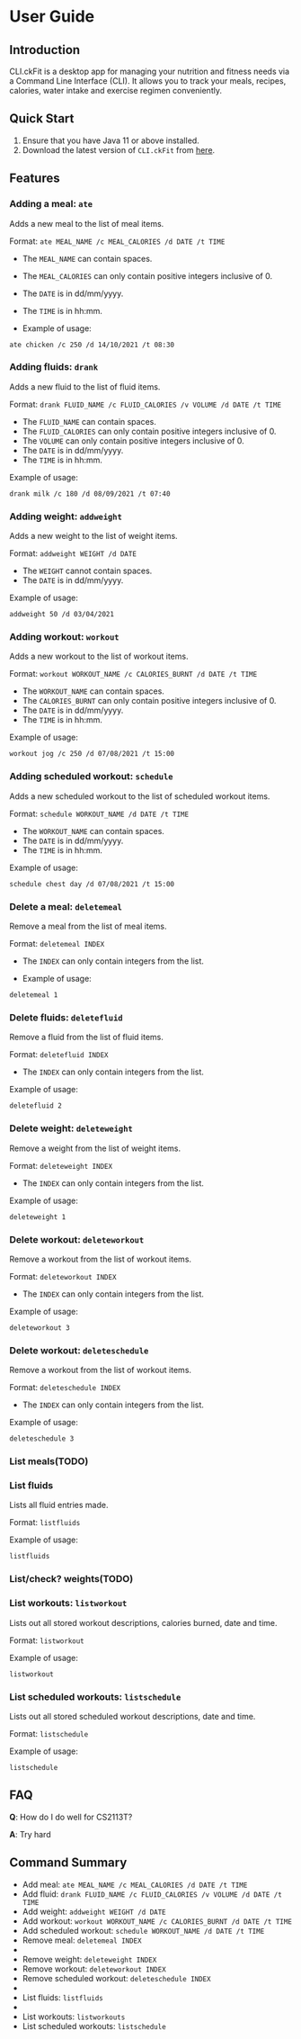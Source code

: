 # User Guide

## Introduction

CLI.ckFit is a desktop app for managing your nutrition and fitness needs via a Command Line Interface (CLI). 
It allows you to track your meals, recipes, calories, water intake and exercise regimen conveniently.

## Quick Start

1. Ensure that you have Java 11 or above installed.
2. Download the latest version of `CLI.ckFit` from [here](http://link.to/duke).

## Features

### Adding a meal: `ate`

Adds a new meal to the list of meal items.

Format: `ate MEAL_NAME /c MEAL_CALORIES /d DATE /t TIME`

* The `MEAL_NAME` can contain spaces.
* The `MEAL_CALORIES` can only contain positive integers inclusive of 0.
* The `DATE` is in dd/mm/yyyy.
* The `TIME` is in hh:mm.

* Example of usage: 

`ate chicken /c 250 /d 14/10/2021 /t 08:30`

### Adding fluids: `drank`

Adds a new fluid to the list of fluid items.

Format: `drank FLUID_NAME /c FLUID_CALORIES /v VOLUME /d DATE /t TIME`

* The `FLUID_NAME` can contain spaces.
* The `FLUID_CALORIES` can only contain positive integers inclusive of 0.
* The `VOLUME` can only contain positive integers inclusive of 0.  
* The `DATE` is in dd/mm/yyyy.
* The `TIME` is in hh:mm.

Example of usage:

`drank milk /c 180 /d 08/09/2021 /t 07:40`

### Adding weight: `addweight`

Adds a new weight to the list of weight items.

Format: `addweight WEIGHT /d DATE`

* The `WEIGHT` cannot contain spaces.
* The `DATE` is in dd/mm/yyyy.

Example of usage:

`addweight 50 /d 03/04/2021`

### Adding workout: `workout`

Adds a new workout to the list of workout items.

Format: `workout WORKOUT_NAME /c CALORIES_BURNT /d DATE /t TIME`

* The `WORKOUT_NAME` can contain spaces.
* The `CALORIES_BURNT` can only contain positive integers inclusive of 0.
* The `DATE` is in dd/mm/yyyy.
* The `TIME` is in hh:mm.

Example of usage:

`workout jog /c 250 /d 07/08/2021 /t 15:00`

### Adding scheduled workout: `schedule`

Adds a new scheduled workout to the list of scheduled workout items.

Format: `schedule WORKOUT_NAME /d DATE /t TIME`

* The `WORKOUT_NAME` can contain spaces.
* The `DATE` is in dd/mm/yyyy.
* The `TIME` is in hh:mm.

Example of usage:

`schedule chest day /d 07/08/2021 /t 15:00`

### Delete a meal: `deletemeal`

Remove a meal from the list of meal items.

Format: `deletemeal INDEX`

* The `INDEX` can only contain integers from the list.

* Example of usage:

`deletemeal 1`

### Delete fluids: `deletefluid`

Remove a fluid from the list of fluid items.

Format: `deletefluid INDEX`

* The `INDEX` can only contain integers from the list.

Example of usage:

`deletefluid 2`

### Delete weight: `deleteweight`

Remove a weight from the list of weight items.

Format: `deleteweight INDEX`

* The `INDEX` can only contain integers from the list.

Example of usage:

`deleteweight 1`

### Delete workout: `deleteworkout`

Remove a workout from the list of workout items.

Format: `deleteworkout INDEX`

* The `INDEX` can only contain integers from the list.

Example of usage:

`deleteworkout 3`

### Delete workout: `deleteschedule`

Remove a workout from the list of workout items.

Format: `deleteschedule INDEX`

* The `INDEX` can only contain integers from the list.

Example of usage:

`deleteschedule 3`

### List meals(TODO)

### List fluids

Lists all fluid entries made.

Format: `listfluids`

Example of usage:

`listfluids`

### List/check? weights(TODO)

### List workouts: `listworkout`

Lists out all stored workout descriptions, calories burned, date and time.

Format: `listworkout`

Example of usage:

`listworkout`

### List scheduled workouts: `listschedule`

Lists out all stored scheduled workout descriptions, date and time.

Format: `listschedule`

Example of usage:

`listschedule`

## FAQ

**Q**: How do I do well for CS2113T?

**A**: Try hard

## Command Summary

* Add meal: `ate MEAL_NAME /c MEAL_CALORIES /d DATE /t TIME`
* Add fluid: `drank FLUID_NAME /c FLUID_CALORIES /v VOLUME /d DATE /t TIME`
* Add weight: `addweight WEIGHT /d DATE`
* Add workout: `workout WORKOUT_NAME /c CALORIES_BURNT /d DATE /t TIME`
* Add scheduled workout: `schedule WORKOUT_NAME /d DATE /t TIME`
* Remove meal: `deletemeal INDEX`
* 
* Remove weight: `deleteweight INDEX`
* Remove workout: `deleteworkout INDEX`
* Remove scheduled workout: `deleteschedule INDEX`
* 
* List fluids: `listfluids`
* 
* List workouts: `listworkouts`
* List scheduled workouts: `listschedule`
